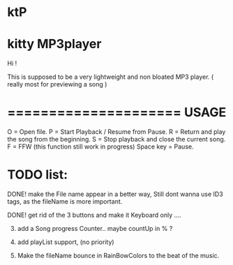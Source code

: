 ktP
===

kitty MP3player
================


Hi !

This is supposed to be a very lightweight and non bloated MP3 player. ( really most for previewing a song )

=====================
USAGE
=====================

O = Open file.
P = Start Playback / Resume from Pause.
R = Return and play the song from the beginning.
S = Stop playback and close the current song.
F = FFW  (this function still work in progress)
Space key = Pause.



TODO list:
=============

DONE!  make the File name appear in a better way,  Still dont wanna use ID3 tags, as the fileName is more important.

DONE!  get rid of the 3 buttons and make it Keyboard only ....

3.  add a Song progress Counter.. maybe countUp in % ?

4.  add playList support, (no priority)

5.  Make the fileName   bounce in RainBowColors to the beat of the music.




